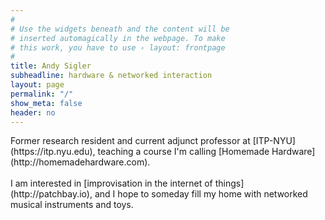 ```yaml
---
#
# Use the widgets beneath and the content will be
# inserted automagically in the webpage. To make
# this work, you have to use › layout: frontpage
#
title: Andy Sigler
subheadline: hardware & networked interaction
layout: page
permalink: "/"
show_meta: false
header: no
---
```

<span style="display:block;width:100%;max-width:500px;" markdown="1">
<span class="avoidMe" style="">
Former research resident and current adjunct professor at [ITP-NYU](https://itp.nyu.edu), teaching a course I'm calling [Homemade Hardware](http://homemadehardware.com).
</span>
<br /><br />
<span class="avoidMe" style="">
I am interested in [improvisation in the internet of things](http://patchbay.io), and I hope to someday fill my home with networked musical instruments and toys.
</span>
</span>

<canvas id="seeds" style="margin:0;z-index:-100;position:absolute;top:0px;left:0px;padding:0;display:inline-block;margin-bottom:-6px">
</canvas>
<div id="spacer_thing" style="width:100px;height:900px;background-color:rgba(0,0,0,0);"></div>
<script type="text/javascript" src="{{ site.url }}/assets/js/doodling.js"></script>